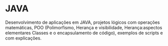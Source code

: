 # JAVA
 Desenvolvimento de aplicações em JAVA, projetos lógicos com operações matemáticas, POO (Polimorfismo, Herança e visibilidade, Herança:aspectos elementares Classes e o encapsulamento de código), exemplos de scripts e com explicações.
